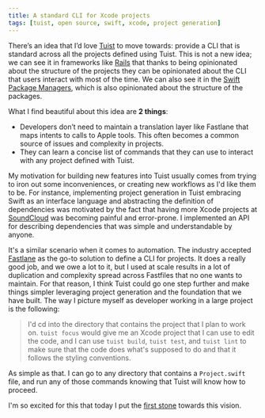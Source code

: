 ```yaml
---
title: A standard CLI for Xcode projects
tags: [tuist, open source, swift, xcode, project generation]
---
```


There’s an idea that I’d love [Tuist](https://tuist.io) to move towards: provide a CLI that is standard across all the projects defined using Tuist.
This is not a new idea;
we can see it in frameworks like [Rails](https://rubyonrails.org) that thanks to being opinionated about the structure of the projects they can be opinionated about the CLI that users interact with most of the time.
We can also see it in the [Swift Package Managers](https://swift.org/package-manager/),
which is also opinionated about the structure of the packages.

What I find beautiful about this idea are **2 things**:

- Developers don’t need to maintain a translation layer like Fastlane that maps intents to calls to Apple tools.
  This often becomes a common source of issues and complexity in projects.
- They can learn a concise list of commands that they can use to interact with any project defined with Tuist.

My motivation for building new features into Tuist usually comes from trying to iron out some inconveniences,
or creating new workflows as I'd like them to be.
For instance,
implementing project generation in Tuist embracing Swift as an interface language and abstracting the definition of dependencies was motivated by the fact that having more Xcode projects at [SoundCloud](https://soundcloud.com) was becoming painful and error-prone.
I implemented an API for describing dependencies that was simple and understandable by anyone.

It's a similar scenario when it comes to automation.
The industry accepted [Fastlane](https://fastlane.tools) as the go-to solution to define a CLI for projects.
It does a really good job,
and we owe a lot to it,
but I used at scale results in a lot of duplication and complexity spread across Fastfiles that no one wants to maintain.
For that reason,
I think Tuist could go one step further and make things simpler leveraging project generation and the foundation that we have built.
The way I picture myself as developer working in a large project is the following:

> I'd cd into the directory that contains the project that I plan to work on. `tuist focus` would give me an Xcode project that I can use to edit the code, and I can use `tuist build`, `tuist test`, and `tuist lint` to make sure that the code does what's supposed to do and that it follows the styling conventions.

As simple as that.
I can go to any directory that contains a `Project.swift` file,
and run any of those commands knowing that Tuist will know how to proceed.

I'm so excited for this that today I put the [first stone](https://github.com/tuist/tuist/pull/1019) towards this vision.
